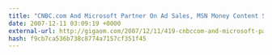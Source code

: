 ```yaml
---
title: "CNBC.com And Microsoft Partner On Ad Sales, MSN Money Content Syndication"
date: 2007-12-11 03:09:19 +0000
external-url: http://gigaom.com/2007/12/11/419-cnbccom-and-microsoft-partner-on-ad-sales-and-content-syndication/
hash: f9cb7ca536b738c8774a7157cf351f45
---
```



